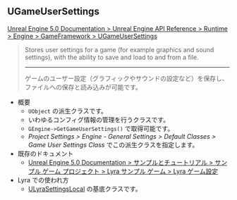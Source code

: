 ## UGameUserSettings

[Unreal Engine 5.0 Documentation > Unreal Engine API Reference > Runtime > Engine > GameFramework > UGameUserSettings](https://docs.unrealengine.com/5.0/en-US/API/Runtime/Engine/GameFramework/UGameUserSettings/)

> Stores user settings for a game (for example graphics and sound settings), with the ability to save and load to and from a file.  
> 
> ----
> ゲームのユーザー設定（グラフィックやサウンドの設定など）を保存し、ファイルへの保存と読み込みが可能です。

* 概要
	* `UObject` の派生クラスです。
	* いわゆるコンフィグ情報の管理を行うクラスです。
	* `GEngine->GetGameUserSettings()` で取得可能です。
	* *Project Settings > Engine - General Settings > Default Classes > Game User Settings Class* でこの派生クラスを指定します。
* 既存のドキュメント
	* [Unreal Engine 5.0 Documentation > サンプルとチュートリアル > サンプル ゲーム プロジェクト > Lyra サンプル ゲーム > Lyra ゲーム設定]
* Lyra での使われ方
	* [ULyraSettingsLocal] の基底クラスです。


<!--- ページ内のリンク --->

<!--- 自前の画像へのリンク --->

<!--- generated --->
[ULyraSettingsLocal]: ../../Lyra/Etc/ULyraSettingsLocal.md#ulyrasettingslocal
[Unreal Engine 5.0 Documentation > サンプルとチュートリアル > サンプル ゲーム プロジェクト > Lyra サンプル ゲーム > Lyra ゲーム設定]: https://docs.unrealengine.com/5.0/ja/lyra-sample-game-settings-in-unreal-engine/
